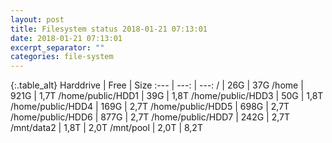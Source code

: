 ```yaml
---
layout: post
title: Filesystem status 2018-01-21 07:13:01
date: 2018-01-21 07:13:01
excerpt_separator: ""
categories: file-system
---
```

{:.table_alt}
Harddrive | Free | Size
:--- | ---: | ---:
/ | 26G | 37G
/home | 921G | 1,7T
/home/public/HDD1 | 39G | 1,8T
/home/public/HDD3 | 50G | 1,8T
/home/public/HDD4 | 169G | 2,7T
/home/public/HDD5 | 698G | 2,7T
/home/public/HDD6 | 877G | 2,7T
/home/public/HDD7 | 242G | 2,7T
/mnt/data2 | 1,8T | 2,0T
/mnt/pool | 2,0T | 8,2T
